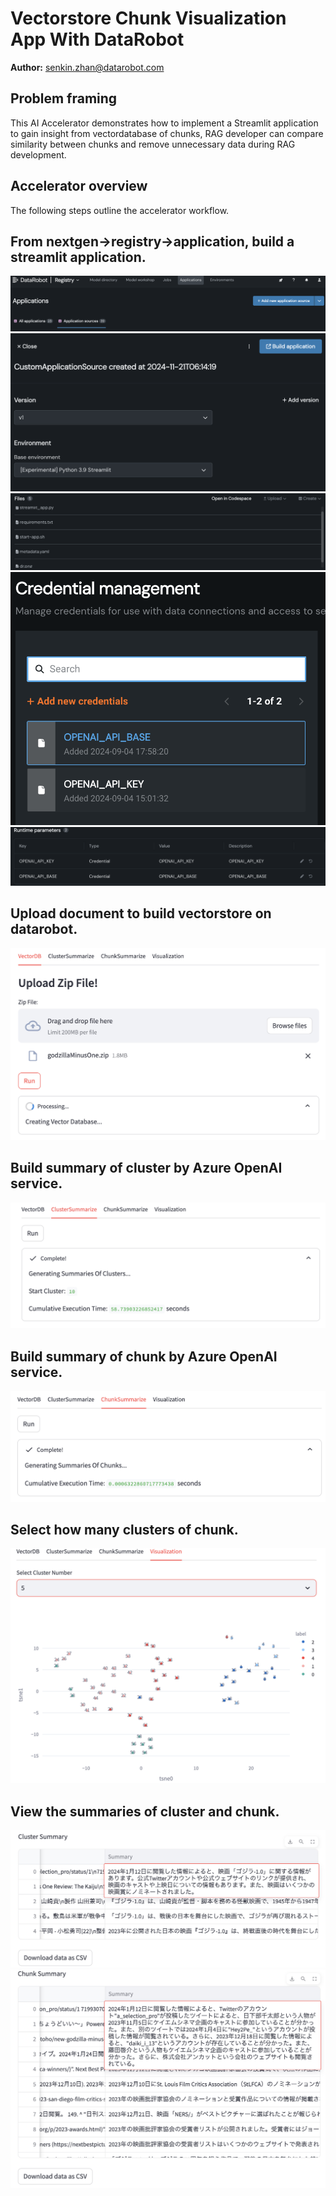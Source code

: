 # Vectorstore Chunk Visualization App With DataRobot

**Author:** senkin.zhan@datarobot.com

## Problem framing

This AI Accelerator demonstrates how to implement a Streamlit application to gain insight from vectordatabase of chunks, RAG developer can compare similarity between chunks and remove unnecessary data during RAG development.

## Accelerator overview

The following steps outline the accelerator workflow.

## From nextgen->registry->application, build a streamlit application.
![add_app_source](add_app_source.png)
![build_env](build_env.png)
![build_source](build_source.png)
![add_credential](add_credential.png) 
![runtime_parameters](runtime_parameters.png)

## Upload document to build vectorstore on datarobot.
![upload_document](upload_document.png)

## Build summary of cluster by Azure OpenAI service.
![cluster_summary](cluster_summary.png)

## Build summary of chunk by Azure OpenAI service.
![chunk_summary](chunk_summary.png)

## Select how many clusters of chunk.
![cluster_number](cluster_number.png)

## View the summaries of cluster and chunk.
![cluster_summary_text](cluster_summary_text.png)
![chunk_summary_text](chunk_summary_text.png)


